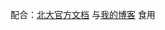 配合：[北大官方文档](https://pku-minic.github.io/online-doc/#/preface/lab)
与[我的博客](https://www.cnblogs.com/smartljy/p/17765795.html) 食用
